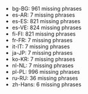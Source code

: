 - bg-BG: 961 missing phrases
- es-AR: 7 missing phrases
- es-ES: 821 missing phrases
- es-VE: 824 missing phrases
- fi-FI: 821 missing phrases
- fr-FR: 7 missing phrases
- it-IT: 7 missing phrases
- ja-JP: 7 missing phrases
- ko-KR: 7 missing phrases
- nl-NL: 7 missing phrases
- pl-PL: 996 missing phrases
- ru-RU: 36 missing phrases
- zh-Hans: 6 missing phrases
